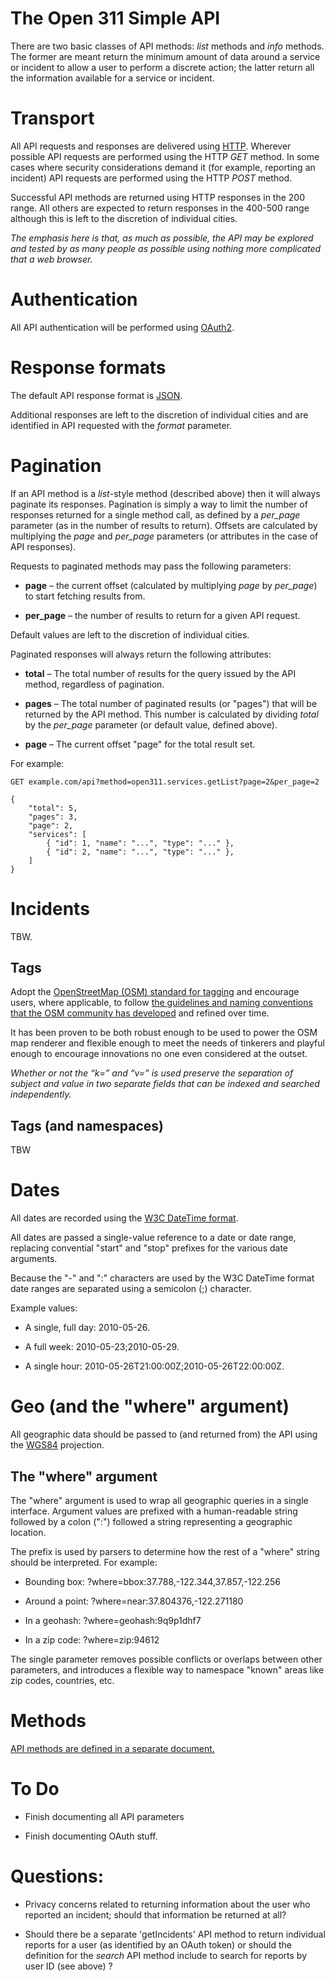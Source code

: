 The Open 311 Simple API
==

There are two basic classes of API methods: _list_ methods and _info_
methods. The former are meant return the minimum amount of data around a service
or incident to allow a user to perform a discrete action; the latter return all
the information available for a service or incident.

Transport
==

All API requests and responses are delivered using [HTTP](http://www.w3.org/Protocols/). Wherever possible API requests are performed using the HTTP _GET_ method. In some cases where security considerations demand it (for example, reporting an incident) API requests are performed using the HTTP _POST_ method.

Successful API methods are returned using HTTP responses in the 200 range. All others are expected to return responses in the 400-500 range although this is left to the discretion of individual cities.

_The emphasis here is that, as much as possible, the API may be explored and tested by as many people as possible using nothing more complicated that a web browser._

Authentication
==

All API authentication will be performed using [OAuth2](http://oauth.net/2/).

Response formats
==

The default API response format is [JSON](http://www.json.org/).

Additional responses are left to the discretion of individual cities and are identified in API requested with the
_format_ parameter.

Pagination
==

If an API method is a _list_-style method (described above) then it will always paginate its responses. Pagination is simply a way to limit the number of responses returned for a single method call, as defined by a _per_page_ parameter (as in the number of results to return). Offsets are calculated by multiplying the _page_ and _per_page_ parameters (or attributes in the case of API responses).

Requests to paginated methods may pass the following parameters:

* **page** – the current offset (calculated by multiplying _page_ by _per_page_) to start fetching results from.

* **per_page** – the number of results to return for a given API request.

Default values are left to the discretion of individual cities.

Paginated responses will always return the following attributes:

* **total** – The total number of results for the query issued by the API method, regardless of pagination.

* **pages** – The total number of paginated results (or "pages") that will be returned by the API method. This number is calculated by dividing _total_ by the _per_page_ parameter (or default value, defined above).

* **page** – The current offset "page" for the total result set.

For example:

	GET example.com/api?method=open311.services.getList?page=2&per_page=2

	{
		"total": 5,
		"pages": 3,
		"page": 2,
		"services": [
			{ "id": 1, "name": "...", "type": "..." },
			{ "id": 2, "name": "...", "type": "..." },
		]
	}

Incidents
==

TBW.

Tags
--

Adopt the [OpenStreetMap (OSM) standard for tagging](https://wiki.openstreetmap.org/wiki/Any_tags_you_like) and encourage users, where
applicable, to follow [the guidelines and naming conventions that the OSM
community has developed](https://wiki.openstreetmap.org/wiki/Map_Features) and refined over time.

It has been proven to be both robust enough to be used to power the OSM map
renderer and flexible enough to meet the needs of tinkerers and playful enough
to encourage innovations no one even considered at the outset.

_Whether or not the “k=” and “v=” is used preserve the separation of subject and
value in two separate fields that can be indexed and searched independently._

Tags (and namespaces)
--

TBW

Dates
==

All dates are recorded using the [W3C DateTime format](http://www.w3.org/TR/NOTE-datetime). 

All dates are passed a single-value reference to a date or date range, replacing
convential "start" and "stop" prefixes for the various date arguments.

Because the "-" and ":" characters are used by the W3C DateTime format date
ranges are separated using a semicolon (;) character.

Example values:

* A single, full day: 2010-05-26.

* A full week: 2010-05-23;2010-05-29.

* A single hour: 2010-05-26T21:00:00Z;2010-05-26T22:00:00Z.

Geo (and the "where" argument)
==

All geographic data should be passed to (and returned from) the API using the
[WGS84](http://spatialreference.org/ref/epsg/4326/) projection.

The "where" argument
--

The "where" argument is used to wrap all geographic queries in a single
interface. Argument values are prefixed with a human-readable string followed by
a colon (":") followed a string representing a geographic location.

The prefix is used by parsers to determine how the rest of a "where" string
should be interpreted. For example:

* Bounding box: ?where=bbox:37.788,-122.344,37.857,-122.256

* Around a point: ?where=near:37.804376,-122.271180

* In a geohash: ?where=geohash:9q9p1dhf7

* In a zip code: ?where=zip:94612

The single parameter removes possible conflicts or overlaps between other
parameters, and introduces a flexible way to namespace "known" areas like zip
codes, countries, etc. 

Methods
==

[API methods are defined in a separate document.](https://github.com/straup/open311-simple/blob/master/api-methods.json)

To Do
==

* Finish documenting all API parameters

* Finish documenting OAuth stuff.

Questions:
==

* Privacy concerns related to returning information about the user who reported
  an incident; should that information be returned at all?

* Should there be a separate 'getIncidents' API method to return individual
  reports for a user (as identified by an OAuth token) or should the definition
  for the _search_ API method include to search for reports by user ID (see
  above) ?
